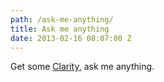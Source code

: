 ```yaml
---
path: /ask-me-anything/
title: Ask me anything
date: 2013-02-16 08:07:00 Z
---
```


Get some [Clarity](https://clarity.fm), ask me anything.


<iframe class="clarity-widget" data-c-id="1356" frameborder="0" style="display:block; margin:0 auto; border: 0; height: 0; overflow:hidden;"></iframe>
<script src="https://clarity.fm/assets/widget_loader.js"></script>
